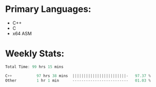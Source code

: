 # Primary Languages:
- C++
- C
- x64 ASM

# Weekly Stats:
<!--START_SECTION:waka-->

```C++
Total Time: 99 hrs 15 mins

C++           97 hrs 38 mins  ||||||||||||||||||||||||-   97.37 %
Other         1 hr 1 min      -------------------------   01.03 %
```

<!--END_SECTION:waka-->


